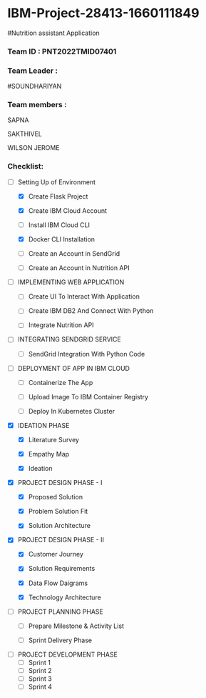 # IBM-Project-28413-1660111849

#Nutrition assistant Application

### Team ID : PNT2022TMID07401

### Team Leader : 
#SOUNDHARIYAN

### Team members : 
SAPNA

SAKTHIVEL

WILSON JEROME

### Checklist:

- [ ] Setting Up of Environment
  - [X] Create Flask Project 
  - [x] Create IBM Cloud Account
  - [ ] Install IBM Cloud CLI 
  - [x] Docker CLI Installation
  - [ ] Create an Account in SendGrid 
  - [ ] Create an Account in Nutrition API


- [ ] IMPLEMENTING WEB APPLICATION
  - [ ] Create UI To Interact With Application
  - [ ] Create IBM DB2 And Connect With Python
  - [ ] Integrate Nutrition API


- [ ] INTEGRATING SENDGRID SERVICE
  - [ ] SendGrid Integration With Python Code


- [ ] DEPLOYMENT OF APP IN IBM CLOUD
  - [ ] Containerize The App
  - [ ] Upload Image To IBM Container Registry
  - [ ] Deploy In Kubernetes Cluster


- [x] IDEATION PHASE
  - [x] Literature Survey 
  - [x] Empathy Map 
  - [x] Ideation
  
  
- [x] PROJECT DESIGN PHASE - I
  - [x] Proposed Solution 
  - [x] Problem Solution Fit
  - [x] Solution Architecture
  
  
- [x] PROJECT DESIGN PHASE  - II
  - [x] Customer Journey
  - [x] Solution Requirements
  - [x] Data Flow Daigrams
  - [x] Technology Architecture
  

- [ ] PROJECT PLANNING PHASE
  - [ ] Prepare Milestone & Activity List
  - [ ] Sprint Delivery Phase


- [ ] PROJECT DEVELOPMENT PHASE
  - [ ] Sprint 1
  - [ ] Sprint 2
  - [ ] Sprint 3
  - [ ] Sprint 4
